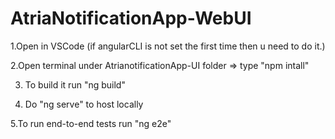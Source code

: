 # AtriaNotificationApp-WebUI

1.Open in VSCode (if angularCLI is not set the first time then u need to do it.)

2.Open terminal under AtrianotificationApp-UI folder => type "npm intall"

3. To build it run "ng build"

4. Do "ng serve" to host locally

5.To run end-to-end tests run "ng e2e"

